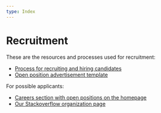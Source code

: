 ```yaml
---
type: Index
---
```


# Recruitment

These are the resources and processes used for recruitment:

* [Process for recruiting and hiring candidates](hiring-process.md)
* [Open position advertisement template](open-position-template.md)

For possible applicants:

* [Careers section with open positions on the homepage](https://publiccode.net/careers/)
* [Our Stackoverflow organization page](https://stackoverflow.com/jobs/companies/foundation-for-public-code)
